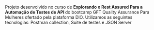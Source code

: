 Projeto desenvolvido no curso de <b> Explorando o Rest Assured Para a Automação de Testes de API </b> do bootcamp GFT Quality Assurance Para Mulheres ofertado pela plataforma DIO.
Utilizamos as seguintes tecnologias:
Postman collection,
Suite de testes e
JSON Server
